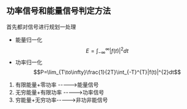 ## 功率信号和能量信号判定方法

首先都对信号进行规划一处理

- 能量归一化
    $$E=\int_{-\infty}^{\infty}|f(t)|^2dt$$
- 功率归一化
    $$P=\lim_{T\to\infty}\frac{1}{2T}\int_{-T}^{T}|f(t)|^{2}dt$$

1. 有限能量+零功率 ----->能量信号
2. 无穷能量+有限功率 ----->功率信号
3. 穷能量+无穷功率----->非功非能信号

<!-- 有限能量+零功率

无穷能量+有限功率

无穷能量+无穷功率 -->

